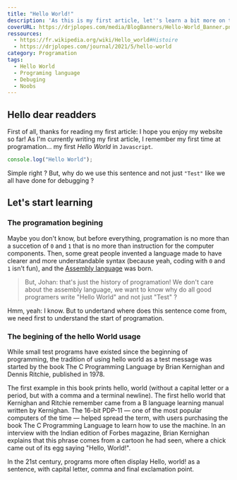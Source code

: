 ```yaml
---
title: "Hello World!"
description: 'As this is my first article, let''s learn a bit more on the famous "Hello World" sentence in programing environment !'
coverURL: https://drjplopes.com/media/BlogBanners/Hello-World_Banner.png
ressources:
  - https://fr.wikipedia.org/wiki/Hello_world#Histoire
  - https://drjplopes.com/journal/2021/5/hello-world
category: Programation
tags:
  - Hello World
  - Programing language
  - Debuging
  - Noobs
---
```


## Hello dear readders

First of all, thanks for reading my first article: I hope you enjoy my website so far!
As I'm currently writing my first article, I remember my first time at programation... my first _Hello World_ in `Javascript`.

```js
console.log("Hello World");
```

Simple right ?
But, why do we use this sentence and not just `"Test"` like we all have done for debugging ?

## Let's start learning

### The programation begining

Maybe you don't know, but before everything, programation is no more than a succetion of `0` and `1` that is no more than instruction for the computer components. Then, some great people invented a language made to have clearer and more understandable syntax (because yeah, coding with `0` and `1` isn't fun), and the [Assembly language](https://google.com/search?q=Assembly+language) was born.

> But, Johan: that's just the history of programation! We don't care about the assembly language, we want to know why do all good programers write "Hello World" and not just "Test" ?

Hmm, yeah: I know. But to undertand where does this sentence come from, we need first to understand the start of programation.

### The begining of the hello World usage

While small test programs have existed since the beginning of programming, the tradition of using hello world as a test message was started by the book The C Programming Language by Brian Kernighan and Dennis Ritchie, published in 1978.

The first example in this book prints hello, world (without a capital letter or a period, but with a comma and a terminal newline). The first hello world that Kernighan and Ritchie remember came from a B language learning manual written by Kernighan. The 16-bit PDP-11 — one of the most popular computers of the time — helped spread the term, with users purchasing the book The C Programming Language to learn how to use the machine. In an interview with the Indian edition of Forbes magazine, Brian Kernighan explains that this phrase comes from a cartoon he had seen, where a chick came out of its egg saying "Hello, World!".

In the 21st century, programs more often display Hello, world! as a sentence, with capital letter, comma and final exclamation point.

